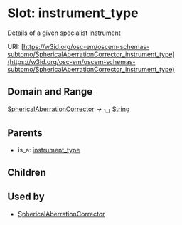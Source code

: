 
# Slot: instrument_type

Details of a given specialist instrument

URI: [https://w3id.org/osc-em/oscem-schemas-subtomo/SphericalAberrationCorrector_instrument_type](https://w3id.org/osc-em/oscem-schemas-subtomo/SphericalAberrationCorrector_instrument_type)


## Domain and Range

[SphericalAberrationCorrector](SphericalAberrationCorrector.md) &#8594;  <sub>1..1</sub> [String](types/String.md)

## Parents

 *  is_a: [instrument_type](instrument_type.md)

## Children


## Used by

 * [SphericalAberrationCorrector](SphericalAberrationCorrector.md)
